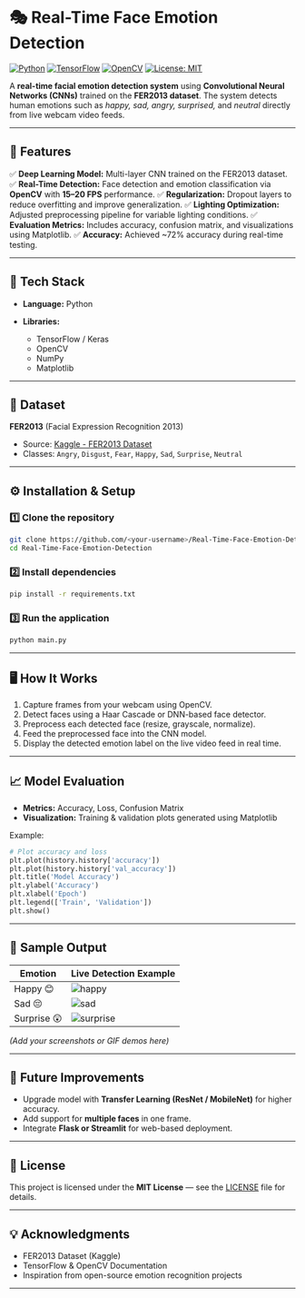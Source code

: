 



# 🎭 Real-Time Face Emotion Detection

[![Python](https://img.shields.io/badge/Python-3.x-blue.svg)](https://www.python.org/)
[![TensorFlow](https://img.shields.io/badge/TensorFlow-2.x-orange.svg)](https://www.tensorflow.org/)
[![OpenCV](https://img.shields.io/badge/OpenCV-4.x-green.svg)](https://opencv.org/)
[![License: MIT](https://img.shields.io/badge/License-MIT-yellow.svg)](LICENSE)

A **real-time facial emotion detection system** using **Convolutional Neural Networks (CNNs)** trained on the **FER2013 dataset**.
The system detects human emotions such as *happy, sad, angry, surprised,* and *neutral* directly from live webcam video feeds.

---

## 🧠 Features

✅ **Deep Learning Model:** Multi-layer CNN trained on the FER2013 dataset.</n>
✅ **Real-Time Detection:** Face detection and emotion classification via **OpenCV** with **15–20 FPS** performance.</n>
✅ **Regularization:** Dropout layers to reduce overfitting and improve generalization.</n>
✅ **Lighting Optimization:** Adjusted preprocessing pipeline for variable lighting conditions.</n>
✅ **Evaluation Metrics:** Includes accuracy, confusion matrix, and visualizations using Matplotlib.</n>
✅ **Accuracy:** Achieved ~72% accuracy during real-time testing.</n>

---

## 🧰 Tech Stack

* **Language:** Python
* **Libraries:**

  * TensorFlow / Keras
  * OpenCV
  * NumPy
  * Matplotlib

---

## 📂 Dataset

**FER2013** (Facial Expression Recognition 2013)

* Source: [Kaggle - FER2013 Dataset](https://www.kaggle.com/datasets/msambare/fer2013)
* Classes:
  `Angry`, `Disgust`, `Fear`, `Happy`, `Sad`, `Surprise`, `Neutral`

---

## ⚙️ Installation & Setup

### 1️⃣ Clone the repository

```bash
git clone https://github.com/<your-username>/Real-Time-Face-Emotion-Detection.git
cd Real-Time-Face-Emotion-Detection
```

### 2️⃣ Install dependencies

```bash
pip install -r requirements.txt
```

### 3️⃣ Run the application

```bash
python main.py
```

---

## 🖥️ How It Works

1. Capture frames from your webcam using OpenCV.
2. Detect faces using a Haar Cascade or DNN-based face detector.
3. Preprocess each detected face (resize, grayscale, normalize).
4. Feed the preprocessed face into the CNN model.
5. Display the detected emotion label on the live video feed in real time.

---

## 📈 Model Evaluation

* **Metrics:** Accuracy, Loss, Confusion Matrix
* **Visualization:** Training & validation plots generated using Matplotlib

Example:

```python
# Plot accuracy and loss
plt.plot(history.history['accuracy'])
plt.plot(history.history['val_accuracy'])
plt.title('Model Accuracy')
plt.ylabel('Accuracy')
plt.xlabel('Epoch')
plt.legend(['Train', 'Validation'])
plt.show()
```

---

## 📸 Sample Output

| Emotion     | Live Detection Example           |
| ----------- | -------------------------------- |
| Happy 😊    | ![happy](assets/happy.png)       |
| Sad 😔      | ![sad](assets/sad.png)           |
| Surprise 😲 | ![surprise](assets/surprise.png) |

*(Add your screenshots or GIF demos here)*

---

## 🔧 Future Improvements

* Upgrade model with **Transfer Learning (ResNet / MobileNet)** for higher accuracy.
* Add support for **multiple faces** in one frame.
* Integrate **Flask or Streamlit** for web-based deployment.

---

## 🧾 License

This project is licensed under the **MIT License** — see the [LICENSE](LICENSE) file for details.

---

## 💡 Acknowledgments

* FER2013 Dataset (Kaggle)
* TensorFlow & OpenCV Documentation
* Inspiration from open-source emotion recognition projects

---



